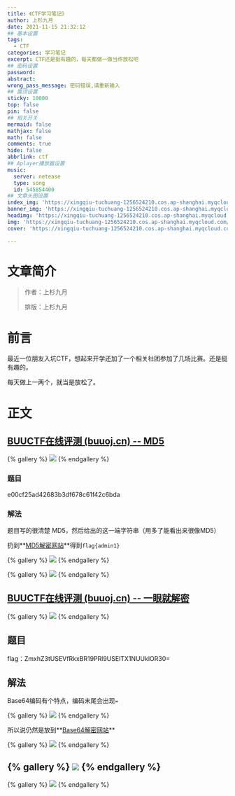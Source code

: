 ```yaml
---
title: 《CTF学习笔记》
author: 上杉九月
date: 2021-11-15 21:32:12
## 基本设置
tags:
  - CTF
categories: 学习笔记
excerpt: CTF还是挺有趣的，每天都做一做当作放松吧
## 密码设置
password: 
abstract: 
wrong_pass_message: 密码错误,请重新输入
## 置顶设置
sticky: 10000
top: false
pin: false
## 相关开关
mermaid: false
mathjax: false
math: false
comments: true
hide: false
abbrlink: ctf
## Aplayer播放器设置
music:
  server: netease
  type: song
  id: 545854400
## 文章头图设置
index_img: 'https://xingqiu-tuchuang-1256524210.cos.ap-shanghai.myqcloud.com/5199/CTF/index.jpg'
banner_img: 'https://xingqiu-tuchuang-1256524210.cos.ap-shanghai.myqcloud.com/5199/CTF/index.jpg'
headimg: 'https://xingqiu-tuchuang-1256524210.cos.ap-shanghai.myqcloud.com/5199/CTF/index.jpg'
img: 'https://xingqiu-tuchuang-1256524210.cos.ap-shanghai.myqcloud.com/5199/CTF/index.jpg'
cover: 'https://xingqiu-tuchuang-1256524210.cos.ap-shanghai.myqcloud.com/5199/CTF/index.jpg'

---
```


# 文章简介

> 作者：上杉九月
>
> 排版：上杉九月

# 前言

最近一位朋友入坑CTF，想起来开学还加了一个相关社团参加了几场比赛。还是挺有趣的。

每天做上一两个，就当是放松了。

# 正文

## [BUUCTF在线评测 (buuoj.cn) -- MD5](https://buuoj.cn/challenges#MD5)

{% gallery %}
![](https://xingqiu-tuchuang-1256524210.cos.ap-shanghai.myqcloud.com/5199/CTF_Crypto/1.png)
{% endgallery %}

### 题目

e00cf25ad42683b3df678c61f42c6bda

### 解法

题目写的很清楚 MD5，然后给出的这一端字符串（用多了能看出来很像MD5）

扔到**[MD5解密网站](https://www.cmd5.com/)**得到`flag{admin1}`

{% gallery %}
![](https://xingqiu-tuchuang-1256524210.cos.ap-shanghai.myqcloud.com/5199/CTF_Crypto/2.png)
{% endgallery %}

{% gallery %}
![](https://xingqiu-tuchuang-1256524210.cos.ap-shanghai.myqcloud.com/5199/CTF_Crypto/3.png)
{% endgallery %}

## [BUUCTF在线评测 (buuoj.cn) -- 一眼就解密](https://buuoj.cn/challenges#一眼就解密)

{% gallery %}
![](https://xingqiu-tuchuang-1256524210.cos.ap-shanghai.myqcloud.com/5199/CTF_Crypto/4.png)
{% endgallery %}

## 题目

flag：ZmxhZ3tUSEVfRkxBR19PRl9USElTX1NUUklOR30=

## 解法

Base64编码有个特点，编码末尾会出现`=`

{% gallery %}
![](https://xingqiu-tuchuang-1256524210.cos.ap-shanghai.myqcloud.com/5199/CTF_Crypto/5.png)
{% endgallery %}

所以说仍然是放到**[Base64解密网站](https://www.qqxiuzi.cn/bianma/base64.htm)**

{% gallery %}
![](https://xingqiu-tuchuang-1256524210.cos.ap-shanghai.myqcloud.com/5199/CTF_Crypto/6.png)
{% endgallery %}

{% gallery %}
![](https://xingqiu-tuchuang-1256524210.cos.ap-shanghai.myqcloud.com/5199/CTF_Crypto/7.png)
{% endgallery %}
---

{% gallery %}
![](https://xingqiu-tuchuang-1256524210.cos.ap-shanghai.myqcloud.com/5199/about_me.png)
{% endgallery %}